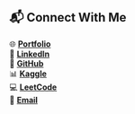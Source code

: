 ## 📬 **Connect With Me**  
🌐 [**Portfolio**](https://simranmallar.github.io/)  
🔗 [**LinkedIn**](https://www.linkedin.com/in/simranmallar)  
🐙 [**GitHub**](https://github.com/SimranMallarr)  
📊 [**Kaggle**](https://www.kaggle.com/cea327simranmallar/code)  
💻 [**LeetCode**](https://leetcode.com/u/mallarsimran20/)  
📧 [**Email**](mailto:mallarsimran20@gmail.com)  

